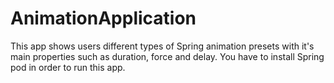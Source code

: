 # AnimationApplication

This app shows users different types of Spring animation presets with it's main properties such as duration, force and delay.
You have to install Spring pod in order to run this app.
